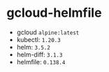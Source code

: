 # gcloud-helmfile

- gcloud `alpine:latest`
- kubectl: `1.20.3`
- helm: `3.5.2`
- helm-diff: `3.1.3`
- helmfile: `0.138.4` 
